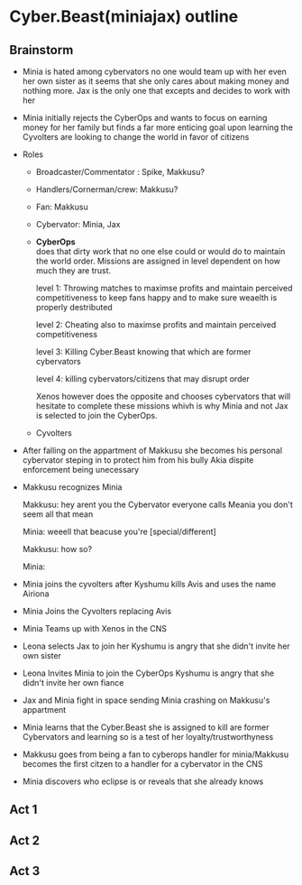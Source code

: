 # Cyber.Beast(miniajax) outline
## Brainstorm
- Minia is hated among cybervators no one would team up with her even her own sister as it seems that she only cares about making money and nothing more. Jax is the only one that excepts and decides to work with her

- Minia initially rejects the CyberOps and wants to focus on earning money for her family but finds a far more enticing goal upon learning the Cyvolters are looking to change the world in favor of citizens

- Roles
  - Broadcaster/Commentator : Spike, Makkusu?
  - Handlers/Cornerman/crew: Makkusu?
  - Fan: Makkusu
  - Cybervator: Minia, Jax 
  - **CyberOps**  
    does that dirty work that no one else could or would do to maintain the world order. Missions are assigned in level dependent on how much they are trust.
    
    level 1: Throwing matches to maximse profits and maintain perceived competitiveness to keep fans happy and to make sure weaelth is properly destributed
    
    level 2: Cheating also to maximse profits and maintain perceived competitiveness
    
    level 3: Killing Cyber.Beast knowing that which are former cybervators
    
    level 4: killing cybervators/citizens that may disrupt order
    
    Xenos however does the opposite and chooses cybervators that will hesitate to complete these missions whivh is why Minia and not Jax is selected to join the CyberOps.
  - Cyvolters
  
- After falling on the appartment of Makkusu she becomes his personal cybervator steping in to protect him from his bully Akia dispite enforcement being unecessary

- Makkusu recognizes Minia 

  Makkusu: hey arent you the Cybervator everyone calls Meania you don't seem all that mean
  
  Minia: weeell that beacuse you're [special/different]
  
  Makkusu: how so?
  
  Minia:

- Minia joins the cyvolters after Kyshumu kills Avis and uses the name Airiona

- Minia Joins the Cyvolters replacing Avis

- Minia Teams up with Xenos in the CNS

- Leona selects Jax to join her Kyshumu is angry that she didn't invite her own sister

- Leona Invites Minia to join the CyberOps Kyshumu is angry that she didn't invite her own fiance

- Jax and Minia fight in space sending Minia crashing on Makkusu's appartment

- Minia learns that the Cyber.Beast she is assigned to kill are former Cybervators and learning so is a test of her loyalty/trustworthyness

- Makkusu goes from being a fan to cyberops handler for minia/Makkusu becomes the first citzen to a handler for a cybervator in the CNS

- Minia discovers who eclipse is or reveals that she already knows

## Act 1
## Act 2
## Act 3
